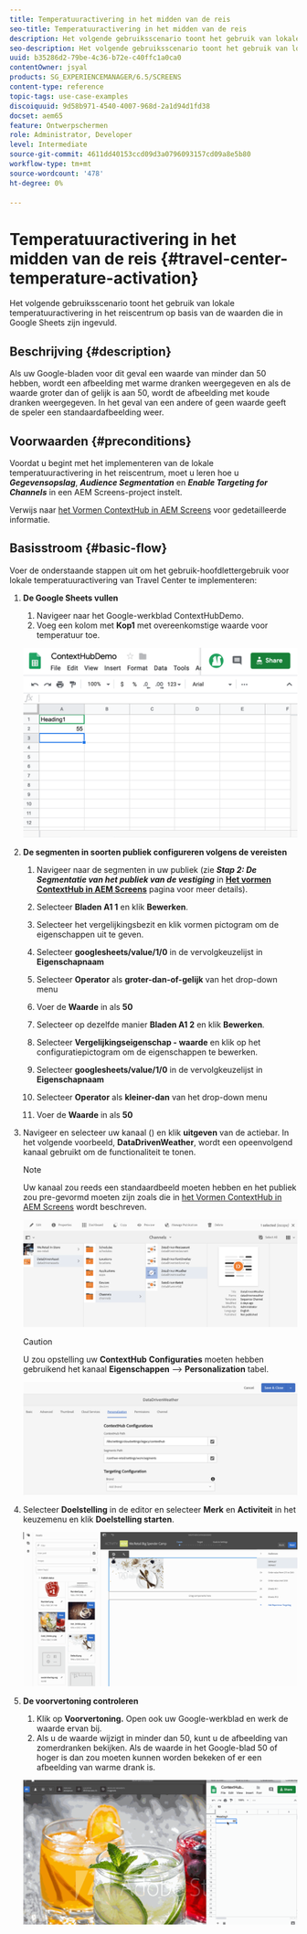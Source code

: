 ```yaml
---
title: Temperatuuractivering in het midden van de reis
seo-title: Temperatuuractivering in het midden van de reis
description: Het volgende gebruiksscenario toont het gebruik van lokale temperatuuractivering in het reiscentrum op basis van de waarden die in Google Sheets zijn ingevuld.
seo-description: Het volgende gebruiksscenario toont het gebruik van lokale temperatuuractivering in het reiscentrum op basis van de waarden die in Google Sheets zijn ingevuld.
uuid: b35286d2-79be-4c36-b72e-c40ffc1a0ca0
contentOwner: jsyal
products: SG_EXPERIENCEMANAGER/6.5/SCREENS
content-type: reference
topic-tags: use-case-examples
discoiquuid: 9d58b971-4540-4007-968d-2a1d94d1fd38
docset: aem65
feature: Ontwerpschermen
role: Administrator, Developer
level: Intermediate
source-git-commit: 4611dd40153ccd09d3a0796093157cd09a8e5b80
workflow-type: tm+mt
source-wordcount: '478'
ht-degree: 0%

---
```



# Temperatuuractivering in het midden van de reis {#travel-center-temperature-activation}

Het volgende gebruiksscenario toont het gebruik van lokale temperatuuractivering in het reiscentrum op basis van de waarden die in Google Sheets zijn ingevuld.

## Beschrijving {#description}

Als uw Google-bladen voor dit geval een waarde van minder dan 50 hebben, wordt een afbeelding met warme dranken weergegeven en als de waarde groter dan of gelijk is aan 50, wordt de afbeelding met koude dranken weergegeven. In het geval van een andere of geen waarde geeft de speler een standaardafbeelding weer.

## Voorwaarden {#preconditions}

Voordat u begint met het implementeren van de lokale temperatuuractivering in het reiscentrum, moet u leren hoe u ***Gegevensopslag***, ***Audience Segmentation*** en ***Enable Targeting for Channels*** in een AEM Screens-project instelt.

Verwijs naar [het Vormen ContextHub in AEM Screens](configuring-context-hub.md) voor gedetailleerde informatie.

## Basisstroom {#basic-flow}

Voer de onderstaande stappen uit om het gebruik-hoofdlettergebruik voor lokale temperatuuractivering van Travel Center te implementeren:

1. **De Google Sheets vullen**

   1. Navigeer naar het Google-werkblad ContextHubDemo.
   1. Voeg een kolom met **Kop1** met overeenkomstige waarde voor temperatuur toe.

   ![screen_shot_2019-05-08at112911am](assets/screen_shot_2019-05-08at112911am.png)

1. **De segmenten in soorten publiek configureren volgens de vereisten**

   1. Navigeer naar de segmenten in uw publiek (zie ***Stap 2: De Segmentatie van het publiek van de vestiging*** in **[Het vormen ContextHub in AEM Screens](configuring-context-hub.md)** pagina voor meer details).

   1. Selecteer **Bladen A1 1** en klik **Bewerken**.

   1. Selecteer het vergelijkingsbezit en klik vormen pictogram om de eigenschappen uit te geven.
   1. Selecteer **googlesheets/value/1/0** in de vervolgkeuzelijst in **Eigenschapnaam**

   1. Selecteer **Operator** als **groter-dan-of-gelijk** van het drop-down menu

   1. Voer de **Waarde** in als **50**

   1. Selecteer op dezelfde manier **Bladen A1 2** en klik **Bewerken**.

   1. Selecteer **Vergelijkingseigenschap - waarde** en klik op het configuratiepictogram om de eigenschappen te bewerken.
   1. Selecteer **googlesheets/value/1/0** in de vervolgkeuzelijst in **Eigenschapnaam**

   1. Selecteer **Operator** als **kleiner-dan** van het drop-down menu

   1. Voer de **Waarde** in als **50**

1. Navigeer en selecteer uw kanaal () en klik **uitgeven** van de actiebar. In het volgende voorbeeld, **DataDrivenWeather**, wordt een opeenvolgend kanaal gebruikt om de functionaliteit te tonen.

   >[!NOTE]
   >
   >Uw kanaal zou reeds een standaardbeeld moeten hebben en het publiek zou pre-gevormd moeten zijn zoals die in [het Vormen ContextHub in AEM Screens](configuring-context-hub.md) wordt beschreven.

   ![screen_shot_2019-05-08at113022am](assets/screen_shot_2019-05-08at113022am.png)

   >[!CAUTION]
   >
   >U zou opstelling uw **ContextHub** **Configuraties** moeten hebben gebruikend het kanaal **Eigenschappen** —> **Personalization** tabel.

   ![screen_shot_2019-05-08at114106am](assets/screen_shot_2019-05-08at114106am.png)

1. Selecteer **Doelstelling** in de editor en selecteer **Merk** en **Activiteit** in het keuzemenu en klik **Doelstelling starten**.

   ![new_activity3](assets/new_activity3.gif)

1. **De voorvertoning controleren**

   1. Klik op **Voorvertoning.** Open ook uw Google-werkblad en werk de waarde ervan bij.
   1. Als u de waarde wijzigt in minder dan 50, kunt u de afbeelding van zomerdranken bekijken. Als de waarde in het Google-blad 50 of hoger is dan zou moeten kunnen worden bekeken of er een afbeelding van warme drank is.

   ![result3](assets/result3.gif)

